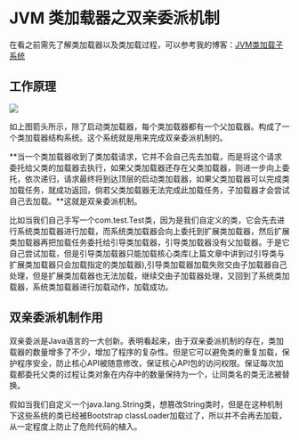 # JVM 类加载器之双亲委派机制

在看之前需先了解类加载器以及类加载过程，可以参考我的博客：[JVM类加载子系统](http://www.yifelix.cn/blog/99)

## 工作原理

![](http://picturebed.yifelix.cn/blogimgs/jvm03/01.png)

如上图箭头所示，除了启动类加载器，每个类加载器都有一个父加载器。构成了一个类加载器结构系统。这个系统就是用来完成双亲委派机制的。

**当一个类加载器收到了类加载请求，它并不会自己先去加载，而是将这个请求委托给父类的加载器去执行，如果父类加载器还存在父类加载器，则进一步向上委托，依次递归，请求最终将到达顶层的启动类加载器，如果父类加载器可以完成类加载任务，就成功返回，倘若父类加载器无法完成此加载任务，子加载器才会尝试自己去加载。**这就是双亲委派机制。

比如当我们自己手写一个com.test.Test类，因为是我们自定义的类，它会先去进行系统类加载器进行加载，而系统类加载器会向上委托到扩展类加载器，然后扩展类加载器再把加载任务委托给引导类加载器，引导类加载器没有父加载器。于是它自己尝试加载，但是引导类加载器只能加载核心类库(上篇文章中讲到过引导类与扩展类加载器只会加载指定的类加载器),引导类加载器加载失败交由子加载器自己处理，但是扩展类加载器也无法加载，继续交由子加载器处理，又回到了系统类加载器，系统类加载器进行加载动作，加载成功。

## 双亲委派机制作用

双亲委派是Java语言的一大创新。表明看起来，由于双亲委派机制的存在，类加载器的数量增多了不少，增加了程序的复杂性。但是它可以避免类的重复加载，保护程序安全，防止核心API被随意修改，保证核心API包的访问权限。保证每次加载都委托父类的过程让类对象在内存中的数量保持为一个，让同类名的类无法被替换。

假如当我们自定义一个java.lang.String类，想篡改String类时，但是在这种机制下这些系统的类已经被Bootstrap classLoader加载过了，所以并不会再去加载，从一定程度上防止了危险代码的植入。

